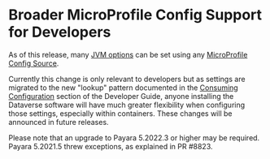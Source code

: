# Broader MicroProfile Config Support for Developers

As of this release, many [JVM options](https://guides.dataverse.org/en/latest/installation/config.html#jvm-options)
can be set using any [MicroProfile Config Source](https://docs.payara.fish/community/docs/Technical%20Documentation/MicroProfile/Config/Overview.html#config-sources).

Currently this change is only relevant to developers but as settings are migrated to the new "lookup" pattern documented in the [Consuming Configuration](https://guides.dataverse.org/en/latest/developers/configuration.html) section of the Developer Guide, anyone installing the Dataverse software will have much greater flexibility when configuring those settings, especially within containers. These changes will be announced in future releases.

Please note that an upgrade to Payara 5.2022.3 or higher may be required. Payara 5.2021.5 threw exceptions, as explained in PR #8823.
